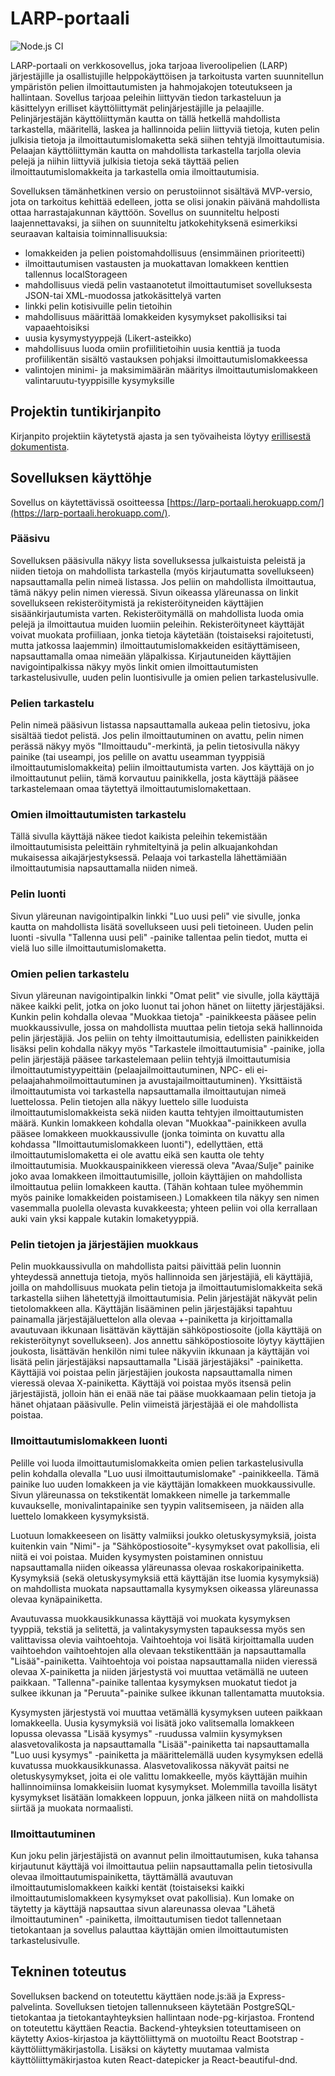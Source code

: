 # LARP-portaali
![Node.js CI](https://github.com/vmarttil/LARP-portaali/workflows/Node.js%20CI/badge.svg)

LARP-portaali on verkkosovellus, joka tarjoaa liveroolipelien (LARP) järjestäjille ja osallistujille helppokäyttöisen ja tarkoitusta varten suunnitellun ympäristön pelien ilmoittautumisten ja hahmojakojen toteutukseen ja hallintaan. Sovellus tarjoaa peleihin liittyvän tiedon tarkasteluun ja käsittelyyn erilliset käyttöliittymät pelinjärjestäjille ja pelaajille. Pelinjärjestäjän käyttöliittymän kautta on tällä hetkellä mahdollista tarkastella, määritellä, laskea ja hallinnoida peliin liittyviä tietoja, kuten pelin julkisia tietoja ja ilmoittautumislomaketta sekä siihen tehtyjä ilmoittautumisia. Pelaajan käyttöliittymän kautta on mahdollista tarkastella tarjolla olevia pelejä ja niihin liittyviä julkisia tietoja sekä täyttää pelien ilmoittautumislomakkeita ja tarkastella omia ilmoittautumisia.

Sovelluksen tämänhetkinen versio on perustoiinnot sisältävä MVP-versio, jota on tarkoitus kehittää edelleen, jotta se olisi jonakin päivänä mahdollista ottaa harrastajakunnan käyttöön. Sovellus on suunniteltu helposti laajennettavaksi, ja siihen on suunniteltu jatkokehityksenä esimerkiksi seuraavan kaltaisia toiminnallisuuksia:

- lomakkeiden ja pelien poistomahdollisuus (ensimmäinen prioriteetti)
- ilmoittautumisen vastausten ja muokattavan lomakkeen kenttien tallennus localStorageen
- mahdollisuus viedä pelin vastaanotetut ilmoittautumiset sovelluksesta JSON-tai XML-muodossa jatkokäsittelyä varten
- linkki pelin kotisivuille pelin tietoihin
- mahdollisuus määrittää lomakkeiden kysymykset pakollisiksi tai vapaaehtoisiksi
- uusia kysymystyyppejä (Likert-asteikko)
- mahdollisuus luoda omiin profiilitietoihin uusia kenttiä ja tuoda profiilikentän sisältö vastauksen pohjaksi ilmoittautumislomakkeessa
- valintojen minimi- ja maksimimäärän määritys ilmoittautumislomakkeen valintaruutu-tyyppisille kysymyksille

## Projektin tuntikirjanpito

Kirjanpito projektiin käytetystä ajasta ja sen työvaiheista löytyy [erillisestä dokumentista](dokumentaatio/tuntikirjanpito.md).

## Sovelluksen käyttöhje

Sovellus on käytettävissä osoitteessa [https://larp-portaali.herokuapp.com/](https://larp-portaali.herokuapp.com/).

### Pääsivu

Sovelluksen pääsivulla näkyy lista sovelluksessa julkaistuista peleistä ja niiden tietoja on mahdollista
tarkastella (myös kirjautumatta sovellukseen) napsauttamalla pelin nimeä listassa. Jos peliin on mahdollista 
ilmoittautua, tämä näkyy pelin nimen vieressä. Sivun oikeassa yläreunassa on linkit sovellukseen rekisteröitymistä ja 
rekisteröityneiden käyttäjien sisäänkirjautumista varten. Rekisteröitymällä on mahdollista luoda omia pelejä ja 
ilmoittautua muiden luomiin peleihin. Rekisteröityneet käyttäjät voivat muokata profiiliaan, jonka tietoja käytetään
(toistaiseksi rajoitetusti, mutta jatkossa laajemmin) ilmoittautumislomakkeiden esitäyttämiseen, napsauttamalla 
omaa nimeään yläpalkissa. Kirjautuneiden käyttäjien navigointipalkissa näkyy myös linkit omien ilmoittautumisten 
tarkastelusivulle, uuden pelin luontisivulle ja omien pelien tarkastelusivulle.

### Pelien tarkastelu

Pelin nimeä pääsivun listassa napsauttamalla aukeaa pelin tietosivu, joka sisältää tiedot pelistä. Jos pelin 
ilmoittautuminen on avattu, pelin nimen perässä näkyy myös "Ilmoittaudu"-merkintä, ja pelin tietosivulla näkyy 
painike (tai useampi, jos pelille on avattu useamman tyyppisiä ilmoittautumislomakkeita) peliin ilmoittautumista 
varten. Jos käyttäjä on jo ilmoittautunut peliin, tämä korvautuu painikkella, josta käyttäjä pääsee tarkastelemaan 
omaa täytettyä ilmoittautumislomakettaan.

### Omien ilmoittautumisten tarkastelu

Tällä sivulla käyttäjä näkee tiedot kaikista peleihin tekemistään ilmoittautumisista peleittäin ryhmiteltyinä ja 
pelin alkuajankohdan mukaisessa aikajärjestyksessä. Pelaaja voi tarkastella lähettämiään ilmoittautumisia napsauttamalla 
niiden nimeä.

### Pelin luonti

Sivun yläreunan navigointipalkin linkki "Luo uusi peli" vie sivulle, jonka kautta on mahdollista lisätä
sovellukseen uusi peli tietoineen. Uuden pelin luonti -sivulla "Tallenna uusi peli" -painike
tallentaa pelin tiedot, mutta ei vielä luo sille ilmoittautumislomaketta.

### Omien pelien tarkastelu

Sivun yläreunan navigointipalkin linkki "Omat pelit" vie sivulle, jolla käyttäjä näkee kaikki pelit, jotka on joko
luonut tai johon hänet on liitetty järjestäjäksi. Kunkin pelin kohdalla olevaa "Muokkaa tietoja" -painikkeesta 
pääsee pelin muokkaussivulle, jossa on mahdollista muuttaa pelin tietoja sekä hallinnoida pelin järjestäjiä. Jos peliin 
on tehty ilmoittautumisia, edellisten painikkeiden lisäksi pelin kohdalla näkyy myös "Tarkastele ilmoittautumisia" -painike, 
jolla pelin järjestäjä pääsee tarkastelemaan peliin tehtyjä ilmoittautumisia ilmoittautumistyypeittäin (pelaajailmoittautuminen, 
NPC- eli ei-pelaajahahmoilmoittautuminen ja avustajailmoittautuminen). Yksittäistä ilmoittautumista voi tarkastella napsauttamalla 
ilmoittautujan nimeä luettelossa. Pelin tietojen alla näkyy luettelo sille luoduista ilmoittautumislomakkeista sekä niiden kautta 
tehtyjen ilmoittautumisten määrä. Kunkin lomakkeen kohdalla olevan "Muokkaa"-painikkeen avulla pääsee lomakkeen muokkaussivulle
(jonka toiminta on kuvattu alla kohdassa "Ilmoittautumislomakkeen luonti"), edellyttäen, että ilmoittautumislomaketta ei ole 
avattu eikä sen kautta ole tehty ilmoittautumisia. Muokkauspainikkeen vieressä oleva "Avaa/Sulje" painike joko avaa lomakkeen 
ilmoittautumisille, jolloin käyttäjien on mahdollista ilmoittautua peliin lomakkeen kautta. (Tähän kohtaan tulee myöhemmin myös 
painike lomakkeiden poistamiseen.) Lomakkeen tila näkyy sen nimen vasemmalla puolella olevasta kuvakkeesta; yhteen peliin voi olla 
kerrallaan auki vain yksi kappale kutakin lomaketyyppiä.

### Pelin tietojen ja järjestäjien muokkaus

Pelin muokkaussivulla on mahdollista paitsi päivittää pelin luonnin yhteydessä annettuja tietoja, myös hallinnoida sen 
järjestäjiä, eli käyttäjiä, joilla on mahdollisuus muokata pelin tietoja ja ilmoittautumislomakkeita sekä tarkastella 
siihen lähetettyjä ilmoittautumisia. Pelin järjestäjät näkyvät pelin tietolomakkeen alla. Käyttäjän lisääminen pelin 
järjestäjäksi tapahtuu painamalla järjestäjäluettelon alla olevaa +-painiketta ja kirjoittamalla avautuvaan 
ikkunaan lisättävän käyttäjän sähköpostiosoite (jolla käyttäjä on rekisteröitynyt sovellukseen). Jos annettu 
sähköpostiosoite löytyy käyttäjien joukosta, lisättävän henkilön nimi tulee näkyviin ikkunaan ja käyttäjän voi lisätä 
pelin järjestäjäksi napsauttamalla "Lisää järjestäjäksi" -painiketta. Käyttäjiä voi poistaa pelin järjestäjien joukosta 
napsauttamalla nimen vieressä olevaa X-painiketta. Käyttäjä voi poistaa myös itsensä pelin järjestäjistä, jolloin hän ei enää 
näe tai pääse muokkaamaan pelin tietoja ja hänet ohjataan pääsivulle. Pelin viimeistä järjestäjää ei ole mahdollista poistaa.

### Ilmoittautumislomakkeen luonti

Pelille voi luoda ilmoittautumislomakkeita omien pelien tarkastelusivulla pelin kohdalla olevalla "Luo uusi ilmoittautumislomake" 
-painikkeella. Tämä painike luo uuden lomakkeen ja vie käyttäjän lomakkeen muokkaussivulle. Sivun yläreunassa on tekstikentät 
lomakkeen nimelle ja tarkemmalle kuvaukselle, monivalintapainike sen tyypin valitsemiseen, ja näiden alla luettelo lomakkeen 
kysymyksistä.

Luotuun lomakkeeseen on lisätty valmiiksi 
joukko oletuskysymyksiä, joista kuitenkin vain "Nimi"- ja "Sähköpostiosoite"-kysymykset ovat pakollisia, eli niitä ei voi poistaa. 
Muiden kysymysten poistaminen onnistuu napsauttamalla niiden oikeassa yläreunassa olevaa roskakoripainiketta. Kysymyksiä (sekä 
oletuskysymyksiä että käyttäjän itse luomia kysymyksiä) on mahdollista muokata napsauttamalla kysymyksen oikeassa yläreunassa olevaa 
kynäpainiketta. 

Avautuvassa muokkausikkunassa käyttäjä voi muokata kysymyksen tyyppiä, tekstiä ja selitettä, ja valintakysymysten 
tapauksessa myös sen valittavissa olevia vaihtoehtoja. Vaihtoehtoja voi lisätä kirjoittamalla uuden vaihtoehdon vaihtoehtojen alla 
olevaan tekstikenttään ja napsauttamalla "Lisää"-painiketta. Vaihtoehtoja voi poistaa napsauttamalla niiden vieressä olevaa X-painiketta 
ja niiden järjestystä voi muuttaa vetämällä ne uuteen paikkaan. "Tallenna"-painike tallentaa kysymyksen muokatut tiedot ja sulkee ikkunan ja 
"Peruuta"-painike sulkee ikkunan tallentamatta muutoksia. 

Kysymysten järjestystä voi muuttaa vetämällä kysymyksen uuteen paikkaan lomakkeella. Uusia kysymyksiä voi lisätä joko 
valitsemalla lomakkeen lopussa olevassa "Lisää kysymys" -ruudussa valmiin kysymyksen alasvetovalikosta ja napsauttamalla 
"Lisää"-painiketta tai napsauttamalla "Luo uusi kysymys" -painiketta ja määrittelemällä uuden kysymyksen edellä kuvatussa 
muokkausikkunassa. Alasvetovalikossa näkyvät paitsi ne oletuskysymykset, joita ei ole valittu lomakkeelle, myös käyttäjän 
muihin hallinnoimiinsa lomakkeisiin luomat kysymykset. Molemmilla tavoilla lisätyt kysymykset lisätään lomakkeen loppuun, 
jonka jälkeen niitä on mahdollista siirtää ja muokata normaalisti.

### Ilmoittautuminen

Kun joku pelin järjestäjistä on avannut pelin ilmoittautumisen, kuka tahansa kirjautunut käyttäjä voi ilmoittautua peliin 
napsauttamalla pelin tietosivulla olevaa ilmoittautumispainiketta, täyttämällä avautuvan ilmoittautumislomakkeen kaikki 
kentät (toistaiseksi kaikki ilmoittautumislomakkeen kysymykset ovat pakollisia). Kun lomake 
on täytetty ja käyttäjä napsauttaa sivun alareunassa olevaa "Lähetä ilmoittautuminen" -painiketta, ilmoittautumisen tiedot tallennetaan 
tietokantaan ja sovellus palauttaa käyttäjän omien ilmoittautumisten tarkastelusivulle. 

## Tekninen toteutus 

Sovelluksen backend on toteutettu käyttäen node.js:ää ja Express-palvelinta. Sovelluksen tietojen tallennukseen käytetään PostgreSQL-tietokantaa 
ja tietokantayhteyksien hallintaan node-pg-kirjastoa. Frontend on toteutettu käyttäen Reactia. Backend-yhteyksien toteuttamiseen on käytetty 
Axios-kirjastoa ja käyttöliittymä on muotoiltu React Bootstrap -käyttöliittymäkirjastolla. Lisäksi on käytetty muutamaa valmista käyttöliittymäkirjastoa 
kuten React-datepicker ja React-beautiful-dnd.
